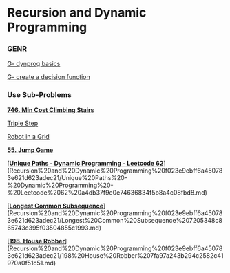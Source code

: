 # Recursion and Dynamic Programming

### GENR

[G- dynprog basics](Recursion%20and%20Dynamic%20Programming%20f023e9ebff6a450783e621d623adec21/G-%20dynprog%20basics%205e43cf2acad948a4b2633959f1dbb90c.md)

[G- create a decision function](Recursion%20and%20Dynamic%20Programming%20f023e9ebff6a450783e621d623adec21/G-%20create%20a%20decision%20function%2047038185014d470c8d2b7038422d1522.md)

### Use Sub-Problems

[**746. Min Cost Climbing Stairs**](Recursion%20and%20Dynamic%20Programming%20f023e9ebff6a450783e621d623adec21/746%20Min%20Cost%20Climbing%20Stairs%2001e9ba9fcd7740d8beddc81c17a752f6.md)

[Triple Step](Recursion%20and%20Dynamic%20Programming%20f023e9ebff6a450783e621d623adec21/Triple%20Step%20035f3fc4ee664ce381bd56f014b67032.md) 

[Robot in a Grid](Recursion%20and%20Dynamic%20Programming%20f023e9ebff6a450783e621d623adec21/Robot%20in%20a%20Grid%20fd4c33aa6a354cdc9704328b53f8e00e.md) 

[**55. Jump Game**](Recursion%20and%20Dynamic%20Programming%20f023e9ebff6a450783e621d623adec21/55%20Jump%20Game%203e6cb3752e7548809c14198f997f14a2.md)

[[**Unique Paths - Dynamic Programming - Leetcode 62**](https://www.youtube.com/watch?v=IlEsdxuD4lY&list=PLot-Xpze53lcvx_tjrr_m2lgD2NsRHlNO&index=23&ab_channel=NeetCode)](Recursion%20and%20Dynamic%20Programming%20f023e9ebff6a450783e621d623adec21/Unique%20Paths%20-%20Dynamic%20Programming%20-%20Leetcode%2062%20a4db37f9e0e74636834f5b8a4c08fbd8.md)

[[**Longest Common Subsequence**](https://www.youtube.com/watch?v=Ua0GhsJSlWM&list=PLot-Xpze53lcvx_tjrr_m2lgD2NsRHlNO&index=14&ab_channel=NeetCode)](Recursion%20and%20Dynamic%20Programming%20f023e9ebff6a450783e621d623adec21/Longest%20Common%20Subsequence%207205348c865743c395f03504855c1993.md)

[[**198. House Robber**](https://leetcode.com/problems/house-robber/)](Recursion%20and%20Dynamic%20Programming%20f023e9ebff6a450783e621d623adec21/198%20House%20Robber%207fa97a243b294c2582c41970a0f51c51.md)